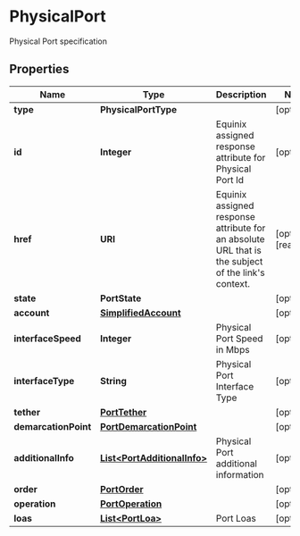 

# PhysicalPort

Physical Port specification

## Properties

| Name | Type | Description | Notes |
|------------ | ------------- | ------------- | -------------|
|**type** | **PhysicalPortType** |  |  [optional] |
|**id** | **Integer** | Equinix assigned response attribute for Physical Port Id |  [optional] |
|**href** | **URI** | Equinix assigned response attribute for an absolute URL that is the subject of the link&#39;s context. |  [optional] [readonly] |
|**state** | **PortState** |  |  [optional] |
|**account** | [**SimplifiedAccount**](SimplifiedAccount.md) |  |  [optional] |
|**interfaceSpeed** | **Integer** | Physical Port Speed in Mbps |  [optional] |
|**interfaceType** | **String** | Physical Port Interface Type |  [optional] |
|**tether** | [**PortTether**](PortTether.md) |  |  [optional] |
|**demarcationPoint** | [**PortDemarcationPoint**](PortDemarcationPoint.md) |  |  [optional] |
|**additionalInfo** | [**List&lt;PortAdditionalInfo&gt;**](PortAdditionalInfo.md) | Physical Port additional information |  [optional] |
|**order** | [**PortOrder**](PortOrder.md) |  |  [optional] |
|**operation** | [**PortOperation**](PortOperation.md) |  |  [optional] |
|**loas** | [**List&lt;PortLoa&gt;**](PortLoa.md) | Port Loas |  [optional] |



